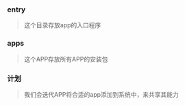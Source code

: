 ### entry
  > 这个目录存放app的入口程序

### apps
  > 这个APP存放所有APP的安装包

### 计划
  > 我们会迭代APP将合适的app添加到系统中，来共享其能力
